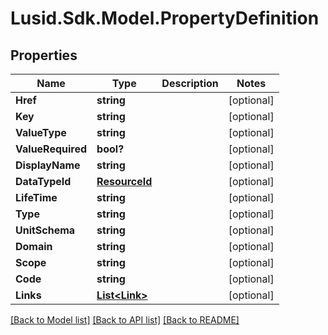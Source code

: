 # Lusid.Sdk.Model.PropertyDefinition
## Properties

Name | Type | Description | Notes
------------ | ------------- | ------------- | -------------
**Href** | **string** |  | [optional] 
**Key** | **string** |  | [optional] 
**ValueType** | **string** |  | [optional] 
**ValueRequired** | **bool?** |  | [optional] 
**DisplayName** | **string** |  | [optional] 
**DataTypeId** | [**ResourceId**](ResourceId.md) |  | [optional] 
**LifeTime** | **string** |  | [optional] 
**Type** | **string** |  | [optional] 
**UnitSchema** | **string** |  | [optional] 
**Domain** | **string** |  | [optional] 
**Scope** | **string** |  | [optional] 
**Code** | **string** |  | [optional] 
**Links** | [**List&lt;Link&gt;**](Link.md) |  | [optional] 

[[Back to Model list]](../README.md#documentation-for-models) [[Back to API list]](../README.md#documentation-for-api-endpoints) [[Back to README]](../README.md)

